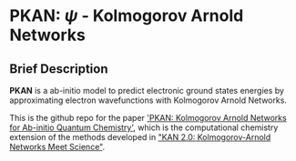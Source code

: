 # PKAN: $\psi$ - Kolmogorov Arnold Networks

## Brief Description

**PKAN** is a ab-initio model to predict electronic ground states energies by approximating electron wavefunctions with Kolmogorov Arnold Networks.

This is the github repo for the paper ['PKAN: Kolmogorov Arnold Networks for Ab-initio Quantum Chemistry'](https://todo.com), which is the computational chemistry extension of the methods developed in ["KAN 2.0: Kolmogorov-Arnold Networks Meet Science"](https://arxiv.org/abs/2408.10205).
<!--The general network structure for predicting ground state energies is illustrated below. ADD FIGURE OF NETWORK - TIKS

Examples can be seen in the [examples](./examples/) folder and all functions/classes have been documented within the source code. We describe some of the basic functionality here:

## Installation

After cloning the repo, just run

```bash
cd PKAN
pip install . 
```

## Psi Kolmogorov Arnold Networks (PKANs)

We provide a `PKAN` class with custom methods implementing ansatz/VMC/gradients evaluations,

```python
import numpy as np
from kan import *
from pkan import PKAN

_ = PKAN()
``` -->
